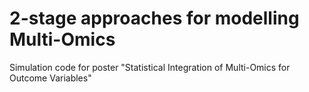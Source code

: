 # 2-stage approaches for modelling Multi-Omics
Simulation code for poster "Statistical Integration of Multi-Omics for Outcome Variables"
